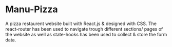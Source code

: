 # Manu-Pizza
A pizza restaurent website built with React.js & designed with CSS. The react-router has been used to navigate trough different sections/ pages of the website as well as state-hooks has been used to collect & store the form data.
